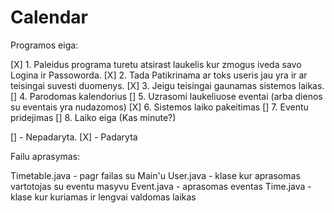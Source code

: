 # Calendar
Programos eiga:

[X] 1. Paleidus programa turetu atsirast laukelis kur zmogus iveda savo Logina ir Passoworda.
[X] 2. Tada Patikrinama ar toks useris jau yra ir ar teisingai suvesti duomenys.
[X]	3. Jeigu teisingai gaunamas sistemos laikas.
[]	4. Parodomas kalendorius
[]	5. Uzrasomi laukeliuose eventai (arba dienos su eventais yra nudazomos)
[X]	6. Sistemos laiko pakeitimas
[]	7. Eventu pridejimas
[]	8. Laiko eiga (Kas minute?)

[] - Nepadaryta. [X] - Padaryta

Failu aprasymas:

Timetable.java - pagr failas su Main'u
User.java - klase kur aprasomas vartotojas su eventu masyvu
Event.java - aprasomas eventas
Time.java - klase kur kuriamas ir lengvai valdomas laikas